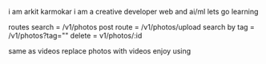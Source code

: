 i am arkit karmokar i am a creative developer web and ai/ml lets go learning 

routes
search = /v1/photos
post route = /v1/photos/upload
search by tag = /v1/photos?tag=""
delete = v1/photos/:id 

same as videos replace photos with videos 
enjoy using 

